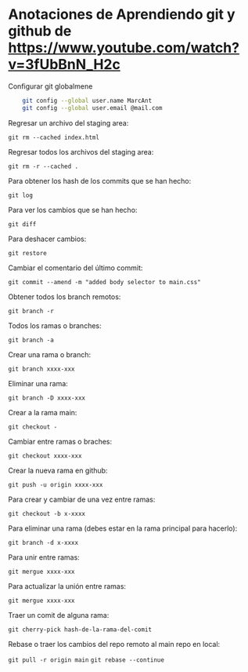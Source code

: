 # Anotaciones de Aprendiendo git y github de https://www.youtube.com/watch?v=3fUbBnN_H2c

Configurar git globalmene

```bash
    git config --global user.name MarcAnt
    git config --global user.email @mail.com
```

Regresar un archivo del staging area:

`git rm --cached index.html`

Regresar todos los archivos del staging area:

`git rm -r --cached .`

Para obtener los hash de los commits que se han hecho:

`git log`

Para ver los cambios que se han hecho:

`git diff`

Para deshacer cambios:

`git restore`

Cambiar el comentario del último commit:

`git commit --amend -m "added body selector to main.css"`

Obtener todos los branch remotos:

`git branch -r`

Todos los ramas o branches:

`git branch -a`

Crear una rama o branch:

`git branch xxxx-xxx`

Eliminar una rama:

`git branch -D xxxx-xxx`

Crear a la rama main:

`git checkout -`

Cambiar entre ramas o braches:

`git checkout xxxx-xxx`

Crear la nueva rama en github:

`git push -u origin xxxx-xxx`

Para crear y cambiar de una vez entre ramas:

`git checkout -b x-xxxx`

Para eliminar una rama (debes estar en la rama principal para hacerlo):

`git branch -d x-xxxx`

Para unir entre ramas:

`git mergue xxxx-xxx`

Para actualizar la unión entre ramas:

`git mergue xxxx-xxx`

Traer un comit de alguna rama:

`git cherry-pick hash-de-la-rama-del-comit`

Rebase o traer los cambios del repo remoto al main repo en local:

`git pull -r origin main`
`git rebase --continue`
